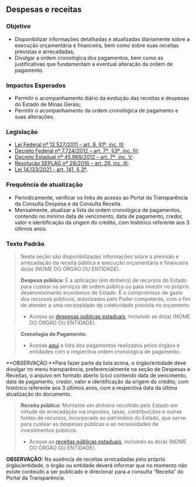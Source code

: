 ## Despesas e receitas

### Objetivo
-	Disponibilizar informações detalhadas e atualizadas diariamente sobre a execução orçamentária e financeira, bem como sobre suas receitas previstas e arrecadadas;
-	Divulgar a ordem cronológica dos pagamentos, bem como as justificativas que fundamentam a eventual alteração da ordem de pagamento.

### Impactos Esperados
-	Permitir o acompanhamento diário da evolução das receitas e despesas do Estado de Minas Gerais;
-	Permitir o acompanhamento da ordem cronológica de pagamento e suas alterações.

### Legislação
-	[Lei Federal nº 12.527/2011 – art. 8, §1º, inc. III](http://www.planalto.gov.br/ccivil_03/_ato2011-2014/2011/lei/l12527.htm#art8);
-	[Decreto Federal nº 7.724/2012 – art. 7º, §3º, inc. IV](http://www.planalto.gov.br/ccivil_03/_ato2011-2014/2012/decreto/d7724.htm#art7);
-	[Decreto Estadual nº 45.969/2012 – art. 7º, inc. V](https://www.almg.gov.br/consulte/legislacao/completa/completa.html?tipo=DEC&num=45969&ano=2012);
-	[Resolução SEPLAG nº 29/2016 – art. 26, inc. III](http://www.planejamento.mg.gov.br/sites/default/files/documentos/resolucao_sitios_seplag_29_de_05_07_2016_1.pdf);
-	[Lei 14.133/2021 - art. 141, § 3º](https://www.planalto.gov.br/ccivil_03/_ato2019-2022/2021/lei/l14133.htm).

### Frequência de atualização
-	Periodicamente, verificar os links de acesso ao Portal da Transparência da Consulta Despesa e da Consulta Receita.
-	Mensalmente, atualizar a lista da ordem cronológica de pagamentos, contendo no mínimo data de vencimento, data de pagamento, credor, valor e identificação da origem do crédito, com histórico referente aos 3 últimos anos.

### Texto Padrão

> Nesta seção são disponibilizadas informações sobre a previsão e arrecadação da receita pública e execução orçamentária e financeira do(a) (NOME DO ÓRGÃO OU ENTIDADE).
>
> **Despesa pública:** É a aplicação (em dinheiro) de recursos do Estado para custear os serviços de ordem pública ou para investir no próprio desenvolvimento econômico do Estado. É o compromisso de gasto dos recursos públicos, autorizados pelo Poder competente, com o fim de atender a uma necessidade da coletividade prevista no orçamento.
> 
> - Acesse as [despesas públicas estaduais](http://www.transparencia.mg.gov.br/despesa-estado/despesa), incluindo as do(a) (NOME DO ÓRGÃO OU ENTIDADE).

> **Cronologia de Pagamento:** 
> 
> - Acesse [aqui](https://www.transparencia.mg.gov.br/despesa-estado/ordem-cronologica) a lista dos pagamentos realizados pelos órgãos e entidades com a respectiva ordem cronológica de pagamento.
>
**OBSERVAÇÃO:**Para fazer parte da lista acima, o órgão/entidade deve divulgar  no menu transparência, preferencialmente na seção de Despesas e Receitas, o arquivo em formato aberto (csv) contendo data de vencimento, data de pagamento, credor, valor e identificação da origem do crédito, com histórico referente aos 3 últimos anos, com a respectiva data da última atualização do documento.
 
> **Receita pública:** Montante em dinheiro recolhido pelo Estado em virtude de arrecadação via impostos, taxas, contribuições e outras fontes de recursos, incorporado ao patrimônio do Estado, que serve para custear as despesas públicas e as necessidades de investimentos públicos.
> 
> - Acesse as [receitas públicas estaduais](http://www.transparencia.mg.gov.br/estado-receita), incluindo as do(a) (NOME DO ÓRGÃO OU ENTIDADE).

**OBSERVAÇÃO:** Na ausência de receitas arrecadadas pelo próprio órgão/entidade, o órgão ou entidade deverá informar que no momento não existe conteúdo a ser publicado e direcionar para a consulta “Receita” do Portal da Transparência.

